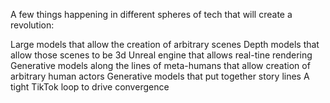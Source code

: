 A few things happening in different spheres of tech that will create a revolution:

Large models that allow the creation of arbitrary scenes
Depth models that allow those scenes to be 3d
Unreal engine that allows real-tine rendering
Generative models along the lines of meta-humans that allow creation of arbitrary human actors
Generative models that put together story lines
A tight TikTok loop to drive convergence 
